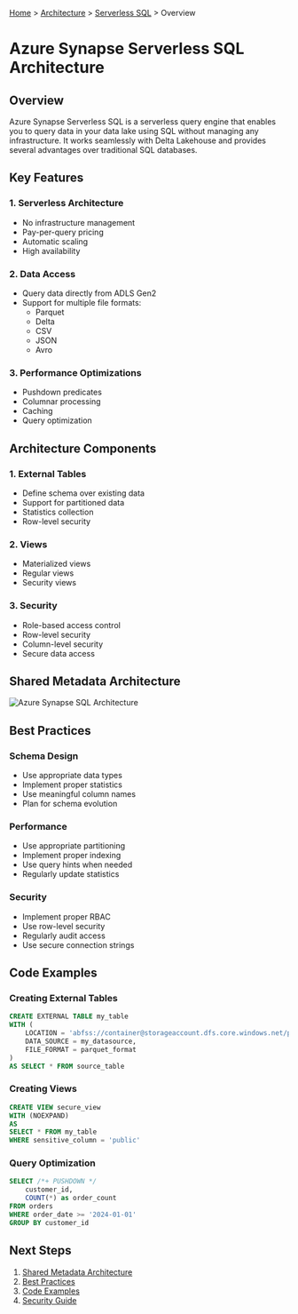 [Home](/README.md) > [Architecture](../README.md) > [Serverless SQL](./README.md) > Overview

# Azure Synapse Serverless SQL Architecture

## Overview
Azure Synapse Serverless SQL is a serverless query engine that enables you to query data in your data lake using SQL without managing any infrastructure. It works seamlessly with Delta Lakehouse and provides several advantages over traditional SQL databases.

## Key Features

### 1. Serverless Architecture
- No infrastructure management
- Pay-per-query pricing
- Automatic scaling
- High availability

### 2. Data Access
- Query data directly from ADLS Gen2
- Support for multiple file formats:
  - Parquet
  - Delta
  - CSV
  - JSON
  - Avro

### 3. Performance Optimizations
- Pushdown predicates
- Columnar processing
- Caching
- Query optimization

## Architecture Components

### 1. External Tables
- Define schema over existing data
- Support for partitioned data
- Statistics collection
- Row-level security

### 2. Views
- Materialized views
- Regular views
- Security views

### 3. Security
- Role-based access control
- Row-level security
- Column-level security
- Secure data access

## Shared Metadata Architecture

![Azure Synapse SQL Architecture](https://learn.microsoft.com/en-us/azure/synapse-analytics/media/overview-architecture/sql-architecture.png)


## Best Practices

### Schema Design
- Use appropriate data types
- Implement proper statistics
- Use meaningful column names
- Plan for schema evolution

### Performance
- Use appropriate partitioning
- Implement proper indexing
- Use query hints when needed
- Regularly update statistics

### Security
- Implement proper RBAC
- Use row-level security
- Regularly audit access
- Use secure connection strings

## Code Examples

### Creating External Tables
```sql
CREATE EXTERNAL TABLE my_table
WITH (
    LOCATION = 'abfss://container@storageaccount.dfs.core.windows.net/path',
    DATA_SOURCE = my_datasource,
    FILE_FORMAT = parquet_format
)
AS SELECT * FROM source_table
```

### Creating Views
```sql
CREATE VIEW secure_view
WITH (NOEXPAND)
AS
SELECT * FROM my_table
WHERE sensitive_column = 'public'
```

### Query Optimization
```sql
SELECT /*+ PUSHDOWN */
    customer_id,
    COUNT(*) as order_count
FROM orders
WHERE order_date >= '2024-01-01'
GROUP BY customer_id
```

## Next Steps
1. [Shared Metadata Architecture](../shared-metadata/README.md)
2. [Best Practices](../../best-practices/README.md)
3. [Code Examples](../../code-examples/README.md)
4. [Security Guide](../../reference/security.md)
